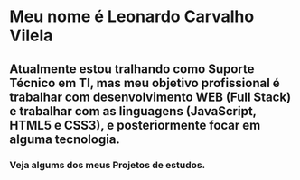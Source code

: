 <h1> Meu nome é <strong>Leonardo Carvalho Vilela</strong></h1>

<h2> Atualmente estou tralhando como Suporte Técnico em TI, mas meu objetivo profissional é trabalhar com desenvolvimento WEB (Full Stack) e trabalhar com as linguagens (JavaScript, HTML5 e CSS3), e posteriormente focar em alguma tecnologia.  </h2>

<h3> Veja algums dos meus Projetos de estudos. </h3>

